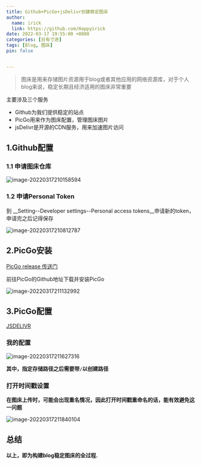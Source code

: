 ```yaml
---
title: Github+PicGo+jsDelivr创建稳定图床
author:
  name: irick
  link: https://github.com/Happyirick
date: 2022-03-17 19:55:00 +0800
categories: [日有寸进]
tags: [Blog, 图床]
pin: false


---
```


> 图床是用来存储图片资源用于blog或者其他应用的网络资源库，对于个人blog来说，稳定长期且经济适用的图床非常重要

主要涉及三个服务

* Github为我们提供稳定的站点
* PicGo用来作为图床配置，管理图床图片
* jsDelivr是开源的CDN服务，用来加速图片访问

<!-- toc -->

## 1.Github配置

### 1.1 申请图床仓库

![image-20220317210158594](https://cdn.jsdelivr.net/gh/HappyiRick/Album/Blogimg/202203172103031.png)

### 1.2 申请Personal Token

到 __Setting--Developer settings--Personal access tokens__申请新的token，申请完之后记得保存

![image-20220317210812787](https://cdn.jsdelivr.net/gh/HappyiRick/Album/Blogimg/202203172108137.png)

## 2.PicGo安装

[PicGo release 传送门](https://github.com/Molunerfinn/PicGo/releases)

前往PicGo的Github地址下载并安装PicGo

![image-20220317211132992](https://cdn.jsdelivr.net/gh/HappyiRick/Album/Blogimg/202203172111780.png)

## 3.PicGo配置

[JSDELIVR](https://www.jsdelivr.com/) 

### 我的配置

![image-20220317211627316](https://cdn.jsdelivr.net/gh/HappyiRick/Album/Blogimg/202203172116298.png)

__其中，指定存储路径之后需要带`/`以创建路径__

### 打开时间戳设置

__在图床上传时，可能会出现重名情况，因此打开时间戳重命名的话，能有效避免这一问题__

![image-20220317211840104](https://cdn.jsdelivr.net/gh/HappyiRick/Album/Blogimg/202203172118655.png)

## 总结

__以上，即为构建blog稳定图床的全过程.__

<!-- endtoc -->